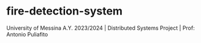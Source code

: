 # fire-detection-system
University of Messina A.Y. 2023/2024 | Distributed Systems Project | Prof: Antonio Puliafito
